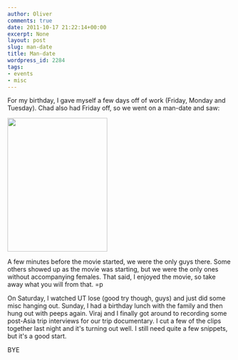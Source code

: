 ```yaml
---
author: Oliver
comments: true
date: 2011-10-17 21:22:14+00:00
excerpt: None
layout: post
slug: man-date
title: Man-date
wordpress_id: 2284
tags:
- events
- misc
---
```


For my birthday, I gave myself a few days off of work (Friday, Monday and Tuesday).  Chad also had Friday off, so we went on a man-date and saw:

<a href="https://www.owiber.com/wp-content/uploads/2011/10/footloose.jpg"><img src="https://www.owiber.com/wp-content/uploads/2011/10/footloose-224x300.jpg" alt="" title="footloose" width="224" height="300" class="alignleft size-medium wp-image-2285" /></a>

A few minutes before the movie started, we were the only guys there.  Some others showed up as the movie was starting, but we were the only ones without accompanying females.  That said, I enjoyed the movie, so take away what you will from that. =p

On Saturday, I watched UT lose (good try though, guys) and just did some misc hanging out.  Sunday, I had a birthday lunch with the family and then hung out with peeps again.  Viraj and I finally got around to recording some post-Asia trip interviews for our trip documentary.  I cut a few of the clips together last night and it's turning out well.  I still need quite a few snippets, but it's a good start.

BYE 
